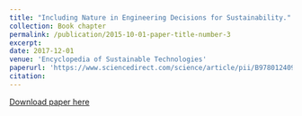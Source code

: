 ```yaml
---
title: "Including Nature in Engineering Decisions for Sustainability."
collection: Book chapter
permalink: /publication/2015-10-01-paper-title-number-3
excerpt: 
date: 2017-12-01
venue: 'Encyclopedia of Sustainable Technologies'
paperurl: 'https://www.sciencedirect.com/science/article/pii/B9780124095489100399'
citation:
---
```



[Download paper here](https://www.sciencedirect.com/science/article/pii/B9780124095489100399)

<div class='altmetric-embed' data-badge-type='donut' data-doi="10.1016/B978-0-12-409548-9.10039-9"></div>
<script type='text/javascript' src='https://d1bxh8uas1mnw7.cloudfront.net/assets/embed.js'></script>

<!--Recommended citation: Gopalakrishnan, Varsha, and Bhavik R. Bakshi. "Including Nature in Engineering Decisions for Sustainability." (2017): 107-116.-->
